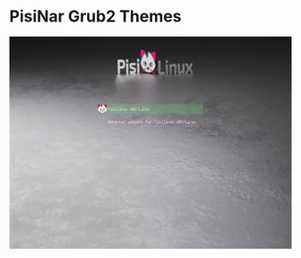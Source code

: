 # PisiNar Grub2 Themes
![alt text](https://raw.githubusercontent.com/erkanisik1/Pisilinux2.3.4-Grub2-Themes/main/preview.jpg)

